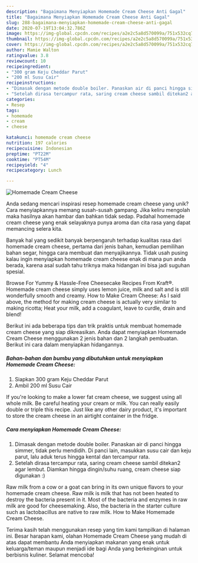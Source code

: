 ```yaml
---
description: "Bagaimana Menyiapkan Homemade Cream Cheese Anti Gagal"
title: "Bagaimana Menyiapkan Homemade Cream Cheese Anti Gagal"
slug: 288-bagaimana-menyiapkan-homemade-cream-cheese-anti-gagal
date: 2020-07-19T13:04:32.786Z
image: https://img-global.cpcdn.com/recipes/a2e2c5a8d570099a/751x532cq70/homemade-cream-cheese-foto-resep-utama.jpg
thumbnail: https://img-global.cpcdn.com/recipes/a2e2c5a8d570099a/751x532cq70/homemade-cream-cheese-foto-resep-utama.jpg
cover: https://img-global.cpcdn.com/recipes/a2e2c5a8d570099a/751x532cq70/homemade-cream-cheese-foto-resep-utama.jpg
author: Mamie Walton
ratingvalue: 3.8
reviewcount: 10
recipeingredient:
- "300 gram Keju Cheddar Parut"
- "200 ml Susu Cair"
recipeinstructions:
- "Dimasak dengan metode double boiler. Panaskan air di panci hingga simmer, tidak perlu mendidih. Di panci lain, masukkan susu cair dan keju parut, lalu aduk terus hingga kental dan tercampur rata."
- "Setelah dirasa tercampur rata, saring cream cheese sambil ditekan2 agar lembut. Diamkan hingga dingin/suhu ruang, cream cheese siap digunakan :)"
categories:
- Resep
tags:
- homemade
- cream
- cheese

katakunci: homemade cream cheese 
nutrition: 197 calories
recipecuisine: Indonesian
preptime: "PT22M"
cooktime: "PT54M"
recipeyield: "4"
recipecategory: Lunch

---
```



![Homemade Cream Cheese](https://img-global.cpcdn.com/recipes/a2e2c5a8d570099a/751x532cq70/homemade-cream-cheese-foto-resep-utama.jpg)

Anda sedang mencari inspirasi resep homemade cream cheese yang unik? Cara menyiapkannya memang susah-susah gampang. Jika keliru mengolah maka hasilnya akan hambar dan bahkan tidak sedap. Padahal homemade cream cheese yang enak selayaknya punya aroma dan cita rasa yang dapat memancing selera kita.

Banyak hal yang sedikit banyak berpengaruh terhadap kualitas rasa dari homemade cream cheese, pertama dari jenis bahan, kemudian pemilihan bahan segar, hingga cara membuat dan menyajikannya. Tidak usah pusing kalau ingin menyiapkan homemade cream cheese enak di mana pun anda berada, karena asal sudah tahu triknya maka hidangan ini bisa jadi suguhan spesial.

Browse For Yummy &amp; Hassle-Free Cheesecake Recipes From Kraft®. Homemade cream cheese simply uses lemon juice, milk and salt and is still wonderfully smooth and creamy. How to Make Cream Cheese: As I said above, the method for making cream cheese is actually very similar to making ricotta; Heat your milk, add a coagulant, leave to curdle, drain and blend!


Berikut ini ada beberapa tips dan trik praktis untuk membuat homemade cream cheese yang siap dikreasikan. Anda dapat menyiapkan Homemade Cream Cheese menggunakan 2 jenis bahan dan 2 langkah pembuatan. Berikut ini cara dalam menyiapkan hidangannya.

<!--inarticleads1-->

##### Bahan-bahan dan bumbu yang dibutuhkan untuk menyiapkan Homemade Cream Cheese:

1. Siapkan 300 gram Keju Cheddar Parut
1. Ambil 200 ml Susu Cair


If you&#39;re looking to make a lower fat cream cheese, we suggest using all whole milk. Be careful heating your cream or milk. You can really easily double or triple this recipe. Just like any other dairy product, it&#39;s important to store the cream cheese in an airtight container in the fridge. 

<!--inarticleads2-->

##### Cara menyiapkan Homemade Cream Cheese:

1. Dimasak dengan metode double boiler. Panaskan air di panci hingga simmer, tidak perlu mendidih. Di panci lain, masukkan susu cair dan keju parut, lalu aduk terus hingga kental dan tercampur rata.
1. Setelah dirasa tercampur rata, saring cream cheese sambil ditekan2 agar lembut. Diamkan hingga dingin/suhu ruang, cream cheese siap digunakan :)


Raw milk from a cow or a goat can bring in its own unique flavors to your homemade cream cheese. Raw milk is milk that has not been heated to destroy the bacteria present in it. Most of the bacteria and enzymes in raw milk are good for cheesemaking. Also, the bacteria in the starter culture such as lactobacillus are native to raw milk. How to Make Homemade Cream Cheese. 

Terima kasih telah menggunakan resep yang tim kami tampilkan di halaman ini. Besar harapan kami, olahan Homemade Cream Cheese yang mudah di atas dapat membantu Anda menyiapkan makanan yang enak untuk keluarga/teman maupun menjadi ide bagi Anda yang berkeinginan untuk berbisnis kuliner. Selamat mencoba!
